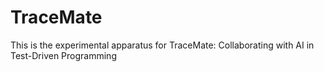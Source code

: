 # TraceMate
This is the experimental apparatus for TraceMate: Collaborating with AI in Test-Driven Programming


